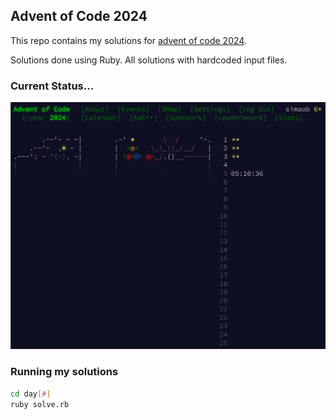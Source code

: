 ## Advent of Code 2024

This repo contains my solutions for [advent of code 2024](https://adventofcode.com/2024).

Solutions done using Ruby. All solutions with hardcoded input files.

### Current Status...

![My current standing](status.png "Calendar with progress")


### Running my solutions

```bash
cd day[#]
ruby solve.rb
```
